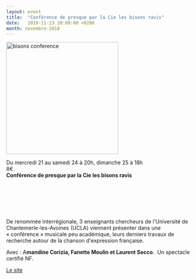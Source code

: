 ```yaml
---
layout: event
title:  "Conférence de presque par la Cie les bisons ravis"
date:   2018-11-23 20:00:00 +0200
month: novembre-2018
---
```

<img class="alignleft size-medium wp-image-5395" src="http://localhost/wpagendarts/wp-content/uploads/2018/09/bisons-conference.jpg?w=300" alt="bisons conference" width="300" height="300" />

Du mercredi 21 au samedi 24 à 20h, dimanche 25 à 18h  
8€  
**Conférence de presque par la Cie les bisons ravis**

&nbsp;

&nbsp;

&nbsp;

De renommée interrégionale, 3 enseignants chercheurs de l'Université de Chantemerle-les-Avoines (UCLA) viennent présenter dans une « conférence » musicale peu académique, leurs derniers travaux de recherche autour de la chanson d'expression française.

Avec : A**mandine Corizia, Fanette Moulin et Laurent Secco**.  Un spectacle certifié NF.

[Le site](https://www.lesbisonsravis.com/)
